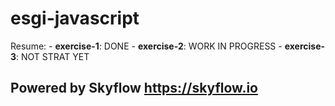 # esgi-javascript

Resume:
	- **exercise-1**: DONE
	- **exercise-2**: WORK IN PROGRESS
	- **exercise-3**: NOT STRAT YET 

## Powered by Skyflow https://skyflow.io